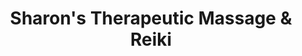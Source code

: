 ---
title: "Sharon's Therapeutic Massage & Reiki"
url: /south-mills/sharons-therapeutic-massage-and-reiki/
shop: massage
---